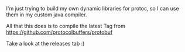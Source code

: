 I'm just trying to build my own dynamic libraries for protoc, so I can use them in my custom java compiler.  

All that this does is to compile the latest Tag from https://github.com/protocolbuffers/protobuf

Take a look at the releases tab :)
